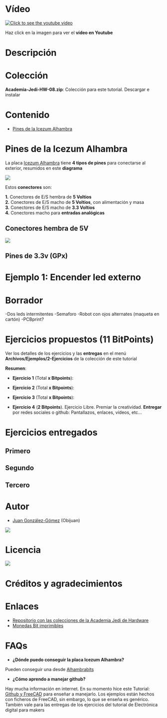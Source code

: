![]()

# Vídeo

[![Click to see the youtube video](http://img.youtube.com/vi//0.jpg)]()

Haz click en la imagen para ver el **vídeo en Youtube**

# Descripción


# Colección

**Academia-Jedi-HW-08.zip**: Colección para este tutorial. Descargar e instalar 

# Contenido

* [Pines de la Icezum Alhambra](https://github.com/Obijuan/digital-electronics-with-open-FPGAs-tutorial/wiki/Video-8:-Leds-externos#pines-de-la-icezum-alhambra)

# Pines de la Icezum Alhambra

La placa [Icezum Alhambra](https://github.com/FPGAwars/icezum/wiki) tiene **4 tipos de pines** para conectarse al exterior, resumidos en este **diagrama**

![](https://github.com/Obijuan/digital-electronics-with-open-FPGAs-tutorial/raw/master/wiki/Tutorial-08/pines-alhambra-01.png)

Estos **conectores** son:

**1.** Conectores de E/S hembra de **5 Voltios**  
**2.** Conectores de E/S macho de **5 Voltios**, con alimentación y masa  
**3.** Conectores de E/S macho de **3.3 Voltios**  
**4.** Conectores macho para **entradas analógicas**  

## Conectores hembra de 5V

![](https://github.com/Obijuan/digital-electronics-with-open-FPGAs-tutorial/raw/master/wiki/Tutorial-08/pines-alhambra-02.png)

## Pines de 3.3v (GPx)

# Ejemplo 1: Encender led externo

# Borrador

-Dos leds intermitentes
-Semaforo
-Robot con ojos alternates (maqueta en cartón)
-PCBprint?

# Ejercicios propuestos (11 BitPoints)

Ver los detalles de los ejercicios y las **entregas** en el menú **Archivos/Ejemplos/2-Ejercicios** de la colección de este tutorial

**Resumen**:

* **Ejercicio 1** (Total **x Bitpoints**): 

* **Ejercicio 2** (Total **x Bitpoints**): 

* **Ejercicio 3** (Total **x Bitpoints**): 

* **Ejercicio 4** (**2 Bitpoints**). Ejercicio Libre. Premiar la creatividad. **Entregar** por redes sociales o github: Pantallazos, enlaces, vídeos, etc...

# Ejercicios entregados

## Primero


## Segundo

## Tercero


# Autor

* [Juan González-Gómez](https://github.com/Obijuan) (Obijuan)

![](https://github.com/Obijuan/digital-electronics-with-open-FPGAs-tutorial/raw/master/wiki/portada/logos-urjc-gsyc-peloto-jderobot.png)

# Licencia

![](https://github.com/Obijuan/digital-electronics-with-open-FPGAs-tutorial/raw/master/wiki/portada/attribution-share-alike-creative-commons-license.png)

# Créditos y agradecimientos

# Enlaces

* [Repositorio con las colecciones de la Academia Jedi de Hardware](https://github.com/Obijuan/Academia-Jedi-Hw)
* [Monedas Bit imprimibles](https://github.com/Obijuan/3D-parts/wiki/Monedas-Bit)

# FAQs

* **¿Dónde puedo conseguir la placa Icezum Alhambra?**

Pueden conseguir una desde [Alhambrabits](https://alhambrabits.com/buy/)

* **¿Cómo aprendo a manejar github?**

Hay mucha información en internet. En su momento hice este Tutorial: [Github y FreeCAD](http://www.iearobotics.com/wiki/index.php?title=Tutorial:_Github_y_Freecad) para enseñar a manejarlo. Los ejemplos están hechos con ficheros de FreeCAD, sin embargo, lo que se enseña es genérico. También vale para las entregas de los ejercicios del tutorial de Electrónica digital para makers






